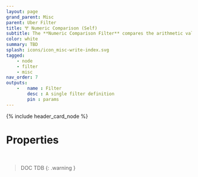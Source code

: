 ```yaml
---
layout: page
grand_parent: Misc
parent: Uber Filter
title: 🝖 Numeric Comparison (Self)
subtitle: The **Numeric Comparison Filter** compares the arithmetic value of two attributes
color: white
summary: TBD
splash: icons/icon_misc-write-index.svg
tagged: 
    - node
    - filter
    - misc
nav_order: 7
outputs:
    -   name : Filter
        desc : A single filter definition
        pin : params
---
```


{% include header_card_node %}

# Properties
<br>

> DOC TDB
{: .warning }